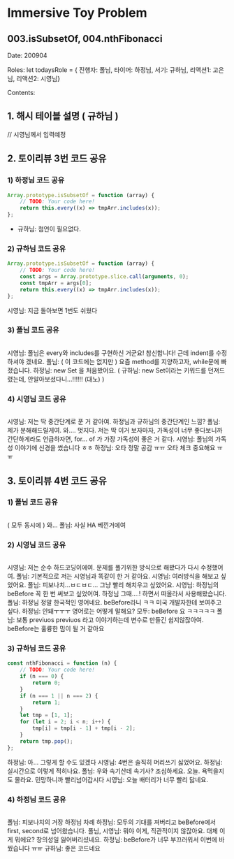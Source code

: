 # Immersive Toy Problem

## 003.isSubsetOf, 004.nthFibonacci

Date: 200904

Roles: let todaysRole = { 진행자: 폴님, 타이머: 하정님, 서기: 규하님, 리액션1: 고은님, 리액션2: 시영님}

Contents:

## 1. 해시 테이블 설명 ( 규하님 )

// 시영님께서 입력예정

## 2. 토이리뷰 3번 코드 공유

### 1) 하정님 코드 공유

```js
Array.prototype.isSubsetOf = function (array) {
	// TODO: Your code here!
	return this.every((x) => tmpArr.includes(x));
};
```

- 규하님: 첨언이 필요없다.

### 2) 규하님 코드 공유

```js
Array.prototype.isSubsetOf = function (array) {
	// TODO: Your code here!
	const args = Array.prototype.slice.call(arguments, 0);
	const tmpArr = args[0];
	return this.every((x) => tmpArr.includes(x));
};
```

시영님: 지금 돌아보면 1번도 쉬웠다

### 3) 폴님 코드 공유

```js

```

시영님: 폴님은 every와 includes를 구현하신 거군요! 참신합니다! 근데 indent를 수정하셔야 겠네요.
폴님: ( 이 코드에는 없지만 ) 요즘 method를 지양하고자, while문에 빠졌습니다.
하정님: new Set 을 처음봤어요. ( 규하님: new Set이라는 키워드를 던져드렸는데, 안알아보셨다니...!!!!!! (대노) )

### 4) 시영님 코드 공유

```js

```

시영님: 저는 딱 중간단계로 푼 거 같아여. 하정님과 규하님의 중간단계인 느낌?
폴님: 제가 분해해드릴게여. 와.... 멋지다. 저는 딱 이거 보자마자, 가독성이 너무 좋다보니까 간단하게라도 언급하자면, for... of 가 가장 가독성이 좋은 거 같다.
시영님: 폴님의 가독성 이야기에 신경을 썼습니다 ㅎㅎ
하정님: 오타 정말 공감 ㅠㅠ 오타 체크 중요해요 ㅠㅠ

## 3. 토이리뷰 4번 코드 공유

### 1) 폴님 코드 공유

```js

```

( 모두 동시에 ) 와...
폴님: 사실 HA 베낀거에여

### 2) 시영님 코드 공유

```js

```

시영님: 저는 순수 하드코딩이에여. 문제를 풀기위한 방식으로 해봤다가 다시 수정했어여.
폴님: 기본적으로 저는 시영님과 똑같이 한 거 같아요.
시영님: 여러방식을 해보고 싶었어요.
폴님: 피보나치...ㅂㄷㅂㄷ... 그냥 빨리 해치우고 싶었어요.
시영님: 하정님의 beBefore 꼭 한 번 써보고 싶었어여. 하정님 그때....! 하면서 떠올라서 사용해봤습니다.
폴님: 하정님 정말 한국적인 영어네요. beBefore라니 ㅋㅋ 미국 개발자한테 보여주고 싶다.
하정님: 안돼ㅜㅜㅜ 영어로는 어떻게 말해요?
모두: beBefore 요 ㅋㅋㅋㅋㅋ
폴님: 보통 previuos previuos 라고 이야기하는데 변수로 만들긴 쉽지않잖아여. beBefore는 훌륭한 밈이 될 거 같아요

### 3) 규하님 코드 공유

```js
const nthFibonacci = function (n) {
	// TODO: Your code here!
	if (n === 0) {
		return 0;
	}
	if (n === 1 || n === 2) {
		return 1;
	}
	let tmp = [1, 1];
	for (let i = 2; i < n; i++) {
		tmp[i] = tmp[i - 1] + tmp[i - 2];
	}
	return tmp.pop();
};
```

하정님: 아... 그렇게 할 수도 있겠다
시영님: 4번은 솔직히 머리쓰기 싫었어요.
하정님: 실시간으로 이렇게 적히나요.
폴님: 우와 속기산데 속기사? 조심하세요. 오늘. 욕먹을지도 몰라요. 민망하니까 빨리넘어갑시다
시영님: 오늘 배터리가 너무 빨리 닳네요.

### 4) 하정님 코드 공유

```js

```

폴님: 피보나치의 거장 하정님 차례
하정님: 모두의 기대를 져버리고 beBefore에서 first, second로 넘어왔습니다.
폴님, 시영님: 뭐야 이게, 직관적이지 않잖아요. 대체 이게 뭐에요? 창의성일 잃어버리셨네요.
하정님: beBefore가 너무 부끄러워서 이번에 바꿨습니다 ㅠㅠ
규하님: 좋은 코드네요
